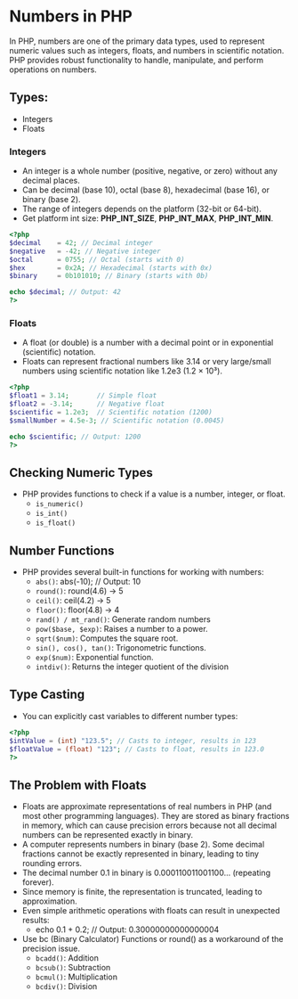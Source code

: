 # Numbers in PHP

In PHP, numbers are one of the primary data types, used to represent numeric values such as integers, floats, and numbers in scientific notation. PHP provides robust functionality to handle, manipulate, and perform operations on numbers.

## Types:

- Integers
- Floats

### Integers

- An integer is a whole number (positive, negative, or zero) without any decimal places.
- Can be decimal (base 10), octal (base 8), hexadecimal (base 16), or binary (base 2).
- The range of integers depends on the platform (32-bit or 64-bit).
- Get platform int size: **PHP_INT_SIZE**, **PHP_INT_MAX**, **PHP_INT_MIN**.

```php
<?php
$decimal    = 42; // Decimal integer
$negative   = -42; // Negative integer
$octal      = 0755; // Octal (starts with 0)
$hex        = 0x2A; // Hexadecimal (starts with 0x)
$binary     = 0b101010; // Binary (starts with 0b)

echo $decimal; // Output: 42
?>
```

### Floats

- A float (or double) is a number with a decimal point or in exponential (scientific) notation.
- Floats can represent fractional numbers like 3.14 or very large/small numbers using scientific notation like 1.2e3 (1.2 × 10³).

```php
<?php
$float1 = 3.14;       // Simple float
$float2 = -3.14;      // Negative float
$scientific = 1.2e3;  // Scientific notation (1200)
$smallNumber = 4.5e-3; // Scientific notation (0.0045)

echo $scientific; // Output: 1200
?>
```

## Checking Numeric Types

- PHP provides functions to check if a value is a number, integer, or float.
  - `is_numeric()`
  - `is_int()`
  - `is_float()`

## Number Functions

- PHP provides several built-in functions for working with numbers:
  - `abs()`: abs(-10); // Output: 10
  - `round()`: round(4.6) → 5
  - `ceil()`: ceil(4.2) → 5
  - `floor()`: floor(4.8) → 4
  - `rand() / mt_rand()`: Generate random numbers
  - `pow($base, $exp)`: Raises a number to a power.
  - `sqrt($num)`: Computes the square root.
  - `sin(), cos(), tan()`: Trigonometric functions.
  - `exp($num)`: Exponential function.
  - `intdiv()`: Returns the integer quotient of the division

## Type Casting

- You can explicitly cast variables to different number types:

```php
<?php
$intValue = (int) "123.5"; // Casts to integer, results in 123
$floatValue = (float) "123"; // Casts to float, results in 123.0
?>
```

## The Problem with Floats

- Floats are approximate representations of real numbers in PHP (and most other programming languages). They are stored as binary fractions in memory, which can cause precision errors because not all decimal numbers can be represented exactly in binary.
- A computer represents numbers in binary (base 2). Some decimal fractions cannot be exactly represented in binary, leading to tiny rounding errors.
- The decimal number 0.1 in binary is 0.000110011001100... (repeating forever).
- Since memory is finite, the representation is truncated, leading to approximation.
- Even simple arithmetic operations with floats can result in unexpected results:
  - echo 0.1 + 0.2; // Output: 0.30000000000000004
- Use bc (Binary Calculator) Functions or round() as a workaround of the precision issue.
  - `bcadd()`: Addition
  - `bcsub()`: Subtraction
  - `bcmul()`: Multiplication
  - `bcdiv()`: Division
